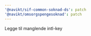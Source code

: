 ```yaml
---
'@navikt/sif-common-soknad-ds': patch
'@navikt/omsorgspengesoknad': patch
---
```


Legge til manglende intl-key
